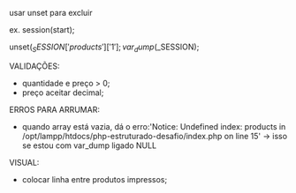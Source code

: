 usar unset para excluir

ex.
session(start);

unset($_SESSION['products']['1'];
var_dump($_SESSION);


VALIDAÇÕES:
- quantidade e preço > 0;
- preço aceitar decimal;

ERROS PARA ARRUMAR:
- quando array está vazia, dá o erro:'Notice: Undefined index: products in /opt/lampp/htdocs/php-estruturado-desafio/index.php on line 15' -> isso se estou com var_dump ligado
NULL

VISUAL:
- colocar linha entre produtos impressos;